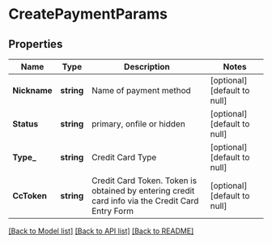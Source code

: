 # CreatePaymentParams

## Properties
Name | Type | Description | Notes
------------ | ------------- | ------------- | -------------
**Nickname** | **string** | Name of payment method | [optional] [default to null]
**Status** | **string** | primary, onfile or hidden | [optional] [default to null]
**Type_** | **string** | Credit Card Type | [optional] [default to null]
**CcToken** | **string** | Credit Card Token. Token is obtained by entering credit card info via the Credit Card Entry Form | [optional] [default to null]

[[Back to Model list]](../README.md#documentation-for-models) [[Back to API list]](../README.md#documentation-for-api-endpoints) [[Back to README]](../README.md)


